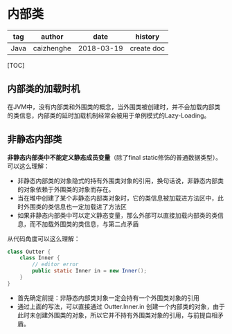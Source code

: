 # 内部类

| tag  | author     | date       | history    |
| ---- | ---------- | ---------- | ---------- |
| Java | caizhenghe | 2018-03-19 | create doc |

[TOC]

## 内部类的加载时机

在JVM中，没有内部类和外围类的概念，当外围类被创建时，并不会加载内部类的类信息，内部类的延时加载机制经常会被用于单例模式的Lazy-Loading。

## 非静态内部类

**非静态内部类中不能定义静态成员变量**（除了final static修饰的普通数据类型）。可以这么理解：

- 非静态内部类的对象隐式的持有外围类对象的引用，换句话说，非静态内部类的对象依赖于外围类的对象而存在。
- 当在堆中创建了某个非静态内部类对象时，它的类信息被加载进方法区中，此时外围类的类信息也一定加载进了方法区
- 如果非静态内部类中可以定义静态变量，那么外部可以直接加载内部类的类信息，而不加载外围类的类信息，与第二点矛盾

从代码角度可以这么理解：

```java
class Outter {
    class Inner {
        // editor error
        public static Inner in = new Inner();
    }
}
```

- 首先确定前提：非静态内部类对象一定会持有一个外围类对象的引用
- 通过上面的写法，可以直接通过 Outter.Inner.in 创建一个内部类的对象，由于此时未创建外围类的对象，所以它并不持有外围类对象的引用，与前提自相矛盾。